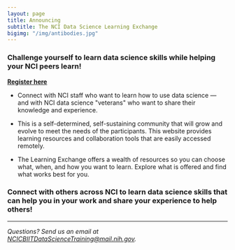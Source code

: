 ```yaml
---
layout: page
title: Announcing 
subtitle: The NCI Data Science Learning Exchange
bigimg: "/img/antibodies.jpg"
---
```


### Challenge yourself to learn data science skills while helping your NCI peers learn!

**[Register here](http://bit.ly/NCI_datascience_peer2peer)** 


* Connect with NCI staff who want to learn how to use data science — and with NCI data science "veterans" who want to share their knowledge and experience. 

* This is a self-determined, self-sustaining community that will grow and evolve to meet the needs of the participants. This website provides learning resources and collaboration tools that are easily accessed remotely.

* The Learning Exchange offers a wealth of resources so you can choose what, when, and how you want to learn. Explore what is offered and find what works best for you.

### Connect with others across NCI to learn data science skills that can help you in your work and share your experience to help others!

---
*Questions? Send us an email at [NCICBIITDataScienceTraining@mail.nih.gov](mailto:NCICBIITDataScienceTraining@mail.nih.gov).*
